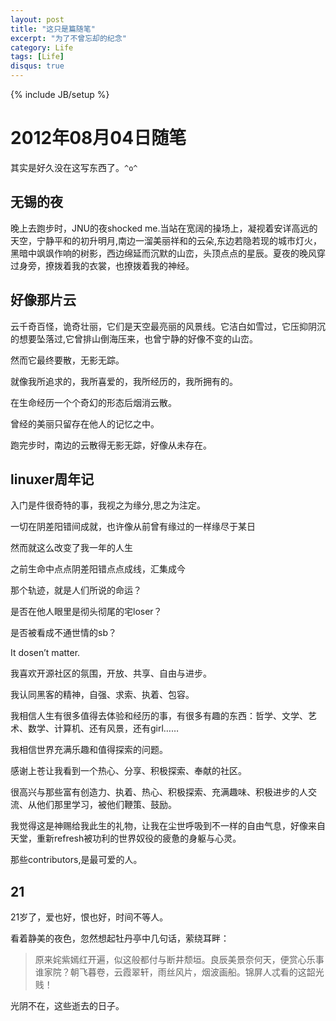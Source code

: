 ```yaml
---
layout: post
title: "这只是篇随笔"
excerpt: "为了不曾忘却的纪念"
category: Life
tags: [Life]
disqus: true
---
```

{% include JB/setup %}

# 2012年08月04日随笔

其实是好久没在这写东西了。`^o^`

## 无锡的夜

晚上去跑步时，JNU的夜shocked me.当站在宽阔的操场上，凝视着安详高远的天空，宁静平和的初升明月,南边一溜美丽祥和的云朵,东边若隐若现的城市灯火，黑暗中飒飒作响的树影，西边绵延而沉默的山峦，头顶点点的星辰。夏夜的晚风穿过身旁，撩拨着我的衣裳，也撩拨着我的神经。

## 好像那片云

云千奇百怪，诡奇壮丽，它们是天空最亮丽的风景线。它洁白如雪过，它压抑阴沉的想要坠落过,它曾排山倒海压来，也曾宁静的好像不变的山峦。

然而它最终要散，无影无踪。

就像我所追求的，我所喜爱的，我所经历的，我所拥有的。

在生命经历一个个奇幻的形态后烟消云散。

曾经的美丽只留存在他人的记忆之中。

跑完步时，南边的云散得无影无踪，好像从未存在。

## linuxer周年记

入门是件很奇特的事，我视之为缘分,思之为注定。

一切在阴差阳错间成就，也许像从前曾有缘过的一样缘尽于某日

然而就这么改变了我一年的人生

之前生命中点点阴差阳错点点成线，汇集成今

那个轨迹，就是人们所说的命运？

是否在他人眼里是彻头彻尾的宅loser？

是否被看成不通世情的sb？

It dosen’t matter.

我喜欢开源社区的氛围，开放、共享、自由与进步。

我认同黑客的精神，自强、求索、执着、包容。

我相信人生有很多值得去体验和经历的事，有很多有趣的东西：哲学、文学、艺术、数学、计算机、还有风景，还有girl……

我相信世界充满乐趣和值得探索的问题。

感谢上苍让我看到一个热心、分享、积极探索、奉献的社区。

很高兴与那些富有创造力、执着、热心、积极探索、充满趣味、积极进步的人交流、从他们那里学习，被他们鞭策、鼓励。

我觉得这是神赐给我此生的礼物，让我在尘世呼吸到不一样的自由气息，好像来自天堂，重新refresh被功利的世界奴役的疲惫的身躯与心灵。

那些contributors,是最可爱的人。

## 21

21岁了，爱也好，恨也好，时间不等人。

看着静美的夜色，忽然想起牡丹亭中几句话，萦绕耳畔：

> 原来姹紫嫣红开遍，似这般都付与断井颓垣。良辰美景奈何天，便赏心乐事谁家院？朝飞暮卷，云霞翠轩，雨丝风片，烟波画船。锦屏人忒看的这韶光贱！ 

光阴不在，这些逝去的日子。
